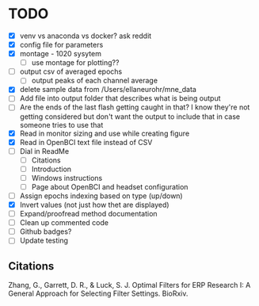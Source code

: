 # **TODO**
- [x] venv vs anaconda vs docker? ask reddit
- [x] config file for parameters
- [x] montage - 1020 sysytem
  - [ ] use montage for plotting??
- [ ] output csv of averaged epochs
  - [ ] output peaks of each channel average
- [x] delete sample data from /Users/ellaneurohr/mne_data
- [ ] Add file into output folder that describes what is being output
- [ ] Are the ends of the last flash getting caught in that? I know they're not getting considered but don't want the output to include that in case someone tries to use that
- [x] Read in monitor sizing and use while creating figure
- [X] Read in OpenBCI text file instead of CSV
- [ ] Dial in ReadMe
  - [ ] Citations
  - [ ] Introduction
  - [ ] Windows instructions
  - [ ] Page about OpenBCI and headset configuration
- [ ] Assign epochs indexing based on type (up/down)
- [x] Invert values (not just how thet are displayed)
- [ ] Expand/proofread method documentation
- [ ] Clean up commented code
- [ ] Github badges?
- [ ] Update testing

## **Citations**
Zhang, G., Garrett, D. R., & Luck, S. J. Optimal Filters for ERP Research I: A General Approach for Selecting Filter Settings. BioRxiv.

